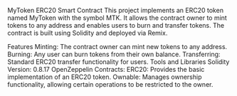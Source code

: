 MyToken ERC20 Smart Contract
This project implements an ERC20 token named MyToken with the symbol MTK. It allows the contract owner to mint tokens to any address and enables users to burn and transfer tokens. The contract is built using Solidity and deployed via Remix.

Features
Minting: The contract owner can mint new tokens to any address.
Burning: Any user can burn tokens from their own balance.
Transferring: Standard ERC20 transfer functionality for users.
Tools and Libraries
Solidity Version: 0.8.17
OpenZeppelin Contracts:
ERC20: Provides the basic implementation of an ERC20 token.
Ownable: Manages ownership functionality, allowing certain operations to be restricted to the owner.
